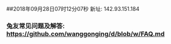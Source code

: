 ##2018年09月28日07时12分07秒 新址: 142.93.151.184
### 兔友常见问题及解答: https://github.com/wanggonging/d/blob/w/FAQ.md
